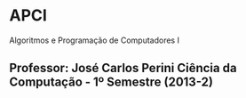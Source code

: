 APCI
====

Algoritmos e Programação de Computadores I

Professor: José Carlos Perini
Ciência da Computação - 1º Semestre (2013-2)
--------------------------------------------
